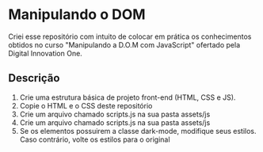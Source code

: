 # Manipulando o DOM

Criei esse repositório com intuito de colocar em prática os conhecimentos obtidos no curso "Manipulando a D.O.M com JavaScript" ofertado pela Digital Innovation One.

## Descrição

 1. Crie uma estrutura básica de projeto front-end (HTML, CSS e JS). 
 2. Copie o HTML e o CSS deste repositório
 3. Crie um arquivo chamado scripts.js na sua pasta assets/js
 4. Crie um arquivo chamado scripts.js na sua pasta assets/js
 5. Se os elementos possuirem a classe dark-mode, modifique seus estilos. Caso contrário, volte os estilos para o original